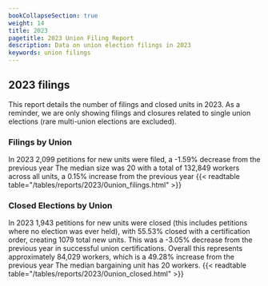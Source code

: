 ```yaml
---
bookCollapseSection: true
weight: 14
title: 2023
pagetitle: 2023 Union Filing Report
description: Data on union election filings in 2023
keywords: union filings
---
```


## 2023 filings

This report details the number of filings and closed units in 2023. As a reminder, we are only showing filings and closures related to single union elections (rare multi-union elections are excluded).

### Filings by Union
In 2023 2,099 petitions for new units were filed, a -1.59% decrease from the previous year The median size was 20 with a total of 132,849 workers across all units, a 0.15% increase from the previous year
{{< readtable table="/tables/reports/2023/0union_filings.html" >}}

### Closed Elections by Union
In 2023 1,943 petitions for new units were closed (this includes petitions where no election was ever held), with 55.53% closed with a certification order, creating 1079 total new units. This was a -3.05% decrease from the previous year in successful union certifications. Overall this represents approximately 84,029 workers, which is a 49.28% increase from the previous year The median bargaining unit has 20 workers.
{{< readtable table="/tables/reports/2023/0union_closed.html" >}}
